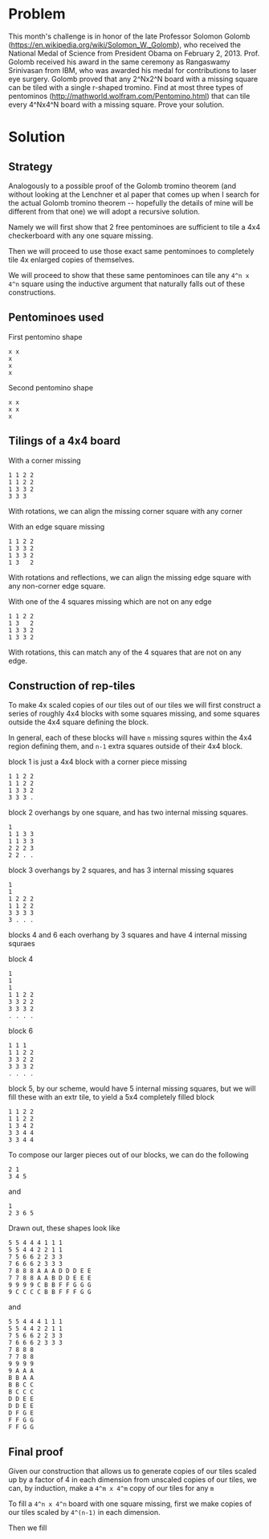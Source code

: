 Problem
=======

This month's challenge is in honor of the late Professor Solomon Golomb (https://en.wikipedia.org/wiki/Solomon_W._Golomb), who received the National Medal of Science from President Obama on February 2, 2013. Prof. Golomb received his award in the same ceremony as Rangaswamy Srinivasan from IBM, who was awarded his medal for contributions to laser eye surgery. 
Golomb proved that any 2^Nx2^N board with a missing square can be tiled with a single r-shaped tromino. 
Find at most three types of pentominos (http://mathworld.wolfram.com/Pentomino.html) that can tile every 4^Nx4^N board with a missing square. 
Prove your solution.


Solution
================

Strategy
-----------

Analogously to a possible proof of the Golomb tromino theorem (and without looking at the Lenchner et al paper that comes up when I search for the actual Golomb tromino theorem -- hopefully the details of mine will be different from that one) we will adopt a recursive solution.

Namely we will first show that 2 free pentominoes are sufficient to tile a 4x4 checkerboard with any one square missing.

Then we will proceed to use those exact same pentominoes to completely tile 4x enlarged copies of themselves.

We will proceed to show that these same pentominoes can tile any `4^n x 4^n` square using the inductive argument that naturally falls out of these constructions.

Pentominoes used
---------------

First pentomino shape

    x x
    x
	x
	x

Second pentomino shape

    x x
    x x
	x

Tilings of a 4x4 board
--------------------

With a corner missing

    1 1 2 2
    1 1 2 2
	1 3 3 2
	3 3 3

With rotations, we can align the missing corner square with any corner

With an edge square missing

    1 1 2 2
	1 3 3 2
	1 3 3 2
	1 3   2

With rotations and reflections, we can align the missing edge square with
any non-corner edge square.

With one of the 4 squares missing which are not on any edge

    1 1 2 2
    1 3   2
	1 3 3 2
	1 3 3 2

With rotations, this can match any of the 4 squares that are not on any edge.


Construction of rep-tiles
-----------------

To make 4x scaled copies of our tiles out of our tiles we will
first construct a series of roughly 4x4 blocks with some squares missing,
and some squares outside the 4x4 square defining the block.

In general, each of these blocks will have `n` missing squres within the
4x4 region defining them, and `n-1` extra squares outside of their
4x4 block.

block 1 is just a 4x4 block with a corner piece missing

    1 1 2 2
    1 1 2 2
	1 3 3 2
	3 3 3 .

block 2 overhangs by one square, and has two internal missing squares.

    1
    1 1 3 3
	1 1 3 3
	2 2 2 3
	2 2 . .

block 3 overhangs by 2 squares, and has 3 internal missing squares

    1
    1
	1 2 2 2
	1 1 2 2
	3 3 3 3
	3 . . .

blocks 4 and 6 each overhang by 3 squares and have 4 internal missing squraes

block 4

    1
    1
	1
	1 1 2 2
	3 3 2 2
	3 3 3 2
	. . . .

block 6

    1 1 1
    1 1 2 2
	3 3 2 2
	3 3 3 2
	. . . .

block 5, by our scheme, would have 5 internal missing squares, but we will
fill these with an extr tile, to yield a 5x4 completely filled block

    1 1 2 2
    1 1 2 2
	1 3 4 2
	3 3 4 4
	3 3 4 4

To compose our larger pieces out of our blocks, we can do the following


    2 1
	3 4 5

and

    1
    2 3 6 5

Drawn out, these shapes look like


    5 5 4 4 4 1 1 1
    5 5 4 4 2 2 1 1
	7 5 6 6 2 2 3 3
	7 6 6 6 2 3 3 3
	7 8 8 8 A A A D D D E E
	7 7 8 8 A A B D D E E E
	9 9 9 9 C B B F F G G G
	9 C C C C B B F F F G G


and

    5 5 4 4 4 1 1 1
    5 5 4 4 2 2 1 1
	7 5 6 6 2 2 3 3
	7 6 6 6 2 3 3 3
	7 8 8 8
	7 7 8 8
	9 9 9 9
	9 A A A
	B B A A
	B B C C
	B C C C
	D D E E
	D D E E
	D F G E
	F F G G
	F F G G


Final proof
------------

Given our construction that allows us to generate copies of our tiles
scaled up by a factor of 4 in each dimension from unscaled copies of our tiles,
we can, by induction, make a `4^m x 4^m` copy of our tiles for any `m`

To fill a `4^n x 4^n` board with one square missing, first we make
copies of our tiles scaled by `4^(n-1)` in each dimension.

Then we fill 

    
